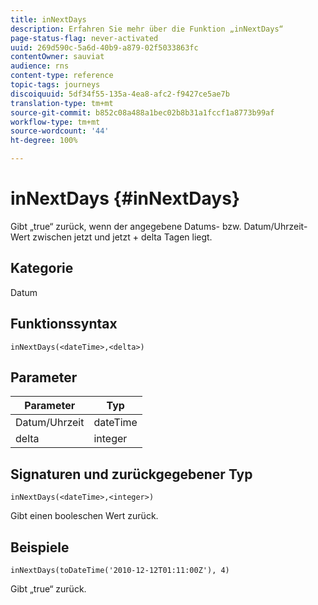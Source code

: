 ```yaml
---
title: inNextDays
description: Erfahren Sie mehr über die Funktion „inNextDays“
page-status-flag: never-activated
uuid: 269d590c-5a6d-40b9-a879-02f5033863fc
contentOwner: sauviat
audience: rns
content-type: reference
topic-tags: journeys
discoiquuid: 5df34f55-135a-4ea8-afc2-f9427ce5ae7b
translation-type: tm+mt
source-git-commit: b852c08a488a1bec02b8b31a1fccf1a8773b99af
workflow-type: tm+mt
source-wordcount: '44'
ht-degree: 100%

---
```



# inNextDays {#inNextDays}

Gibt „true“ zurück, wenn der angegebene Datums- bzw. Datum/Uhrzeit-Wert zwischen jetzt und jetzt + delta Tagen liegt.

## Kategorie

Datum

## Funktionssyntax

`inNextDays(<dateTime>,<delta>)`

## Parameter

| Parameter | Typ |
|-----------|------------------|
| Datum/Uhrzeit | dateTime |
| delta | integer |

## Signaturen und zurückgegebener Typ

`inNextDays(<dateTime>,<integer>)`

Gibt einen booleschen Wert zurück.

## Beispiele

`inNextDays(toDateTime('2010-12-12T01:11:00Z'), 4)`

Gibt „true“ zurück.

